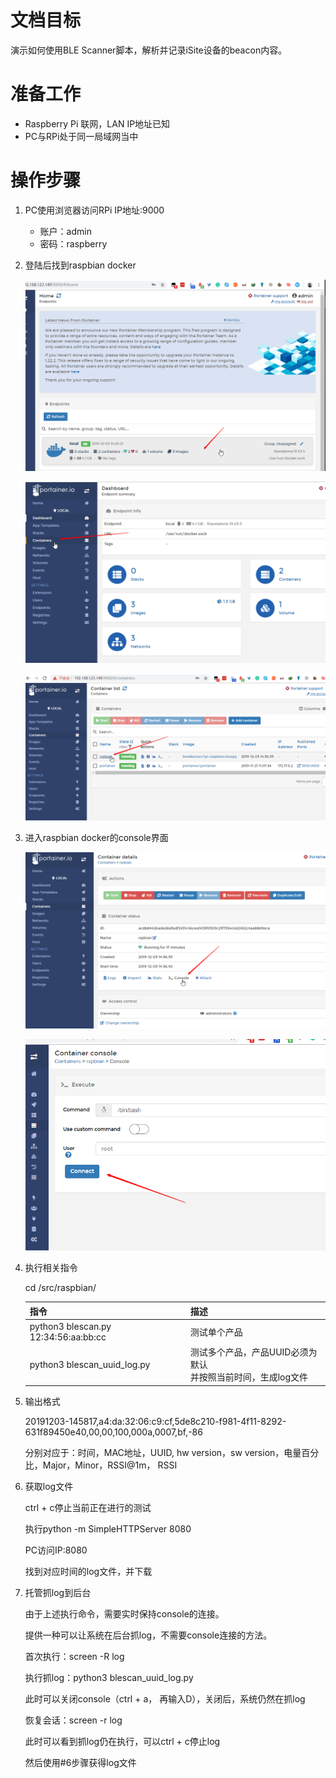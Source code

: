 # 文档目标



演示如何使用BLE Scanner脚本，解析并记录iSite设备的beacon内容。



# 准备工作



- Raspberry Pi 联网，LAN IP地址已知
- PC与RPi处于同一局域网当中



# 操作步骤



1. PC使用浏览器访问RPi IP地址:9000

   - 账户：admin
   - 密码：raspberry

2. 登陆后找到raspbian docker

   ![image-20191203145211264](readme.assets/image-20191203145211264.png)

   ![image-20191203145247712](readme.assets/image-20191203145247712.png)

   ![image-20191203145314713](readme.assets/image-20191203145314713.png)

3. 进入raspbian docker的console界面

   ![image-20191203145358566](readme.assets/image-20191203145358566.png)

   ![image-20191203145423675](readme.assets/image-20191203145423675.png)

4. 执行相关指令

   cd /src/raspbian/

   | 指令                                 | 描述                                                         |
   | ------------------------------------ | ------------------------------------------------------------ |
   | python3 blescan.py 12:34:56:aa:bb:cc | 测试单个产品                                                 |
   | python3 blescan_uuid_log.py          | 测试多个产品，产品UUID必须为默认<br/>并按照当前时间，生成log文件 |

5. 输出格式

   20191203-145817,a4:da:32:06:c9:cf,5de8c210-f981-4f11-8292-631f89450e40,00,00,100,000a,0007,bf,-86

   分别对应于：时间，MAC地址，UUID, hw version，sw version，电量百分比，Major，Minor，RSSI@1m， RSSI

6. 获取log文件

   ctrl + c停止当前正在进行的测试

   执行python -m SimpleHTTPServer 8080

   PC访问IP:8080

   找到对应时间的log文件，并下载

7. 托管抓log到后台

   由于上述执行命令，需要实时保持console的连接。

   提供一种可以让系统在后台抓log，不需要console连接的方法。

   首次执行：screen -R log

   执行抓log：python3 blescan_uuid_log.py 

   此时可以关闭console（ctrl + a， 再输入D），关闭后，系统仍然在抓log

   恢复会话：screen -r log

   此时可以看到抓log仍在执行，可以ctrl + c停止log

   然后使用#6步骤获得log文件